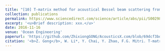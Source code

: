 ```yaml
---
title: "[10] T-matrix method for acoustical Bessel beam scattering from a rigid finite cylinder with spheroidal endcaps"
collection: publications
permalink: https://www.sciencedirect.com/science/article/abs/pii/S0029801816304784
excerpt: '<u>Brief description: xxx.</u>'
date: 2016-11-16
venue: 'Ocean Engineering'
paperurl: 'https://github.com/ZhixiongGONG/AcousticsX.com/blob/69dcf3bdacc040b9b8ef52759376f21a538074c1/files/Journal_04_2017OE.pdf'
citation: '<b>Z. Gong</b>, W. Li*, Y. Chai, Y. Zhao, F.G. Mitri. T-matrix method for acoustical Bessel beam scattering from a rigid finite cylinder with spheroidal endcaps. <i>Ocean Engineering</i> 129, 507-519, (2017).'
---
```

